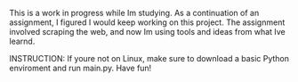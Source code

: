 This is a work in progress while Im studying.
As a continuation of an assignment, I figured I would keep working on this project.
The assignment involved scraping the web, and now Im using tools and ideas from what Ive learnd.

INSTRUCTION:
If youre not on Linux, make sure to download a basic Python enviroment and run main.py.
Have fun!

